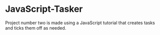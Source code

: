 # JavaScript-Tasker
Project number two is made using a JavaScript tutorial that creates tasks and ticks them off as needed.

